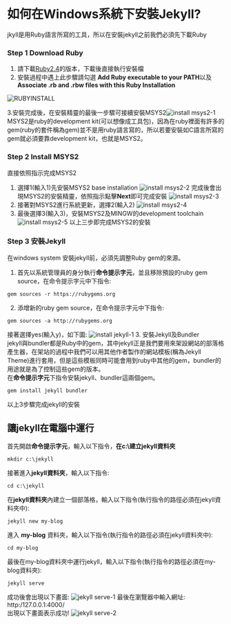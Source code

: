 # 如何在Windows系統下安裝Jekyll?
jkyll是用Ruby語言所寫的工具，所以在安裝jekyll之前我們必須先下載Ruby
### Step 1 Download Ruby
1. 請下載[Ruby2.4](https://rubyinstaller.org/downloads/)的版本，下載後直接執行安裝檔
2. 安裝過程中遇上此步驟請勾選 **Add Ruby executable to your PATH**以及**Associate .rb and .rbw files with this Ruby Installation**  

![RUBYINSTALL](https://github.com/danielwu951219/jekyll-installation-on-windows/blob/master/rubyinstallation.PNG?raw=true)  

3.安裝完成後，在安裝精靈的最後一步驟可接續安裝MSYS2![install msys2-1](https://github.com/danielwu951219/jekyll-installation-on-windows/blob/master/step3.PNG?raw=true)  
MSYS2是ruby的development kit(可以想像成工具包)，因為在ruby裡面有許多的gem(ruby的套件稱為gem)並不是用ruby語言寫的，所以若要安裝如C語言所寫的gem就必須要靠development kit，也就是MSYS2。
### Step 2 Install MSYS2
直接依照指示完成MSYS2
1. 選擇1(輸入1)先安裝MSYS2 base installation
![install msys2-2](https://github.com/danielwu951219/jekyll-installation-on-windows/blob/master/step4.PNG?raw=true)
完成後會出現MSYS2的安裝精靈，依照指示點擊**Next**即可完成安裝
![install msys2-3](https://github.com/danielwu951219/jekyll-installation-on-windows/blob/master/step5.PNG?raw=true)
2. 接著對MSYS2進行系統更新，選擇2(輸入2)
![install msys2-4](https://github.com/danielwu951219/jekyll-installation-on-windows/blob/master/step6.PNG?raw=true)
3. 最後選擇3(輸入3)，安裝MSYS2及MINGW的development toolchain
![install msys2-5](https://github.com/danielwu951219/jekyll-installation-on-windows/blob/master/step7.PNG?raw=true)
以上三步即完成MSYS2的安裝

### Step 3 安裝Jekyll
在windows system 安裝jekyll前，必須先調整Ruby gem的來源。   
1. 首先以系統管理員的身分執行**命令提示字元**，並且移除預設的ruby gem source，在命令提示字元中下指令:
```
gem sources -r https://rubygems.org
```

2. 添增新的ruby gem source，在命令提示字元中下指令:
```
gem sources -a http://rubygems.org
```
接著選擇yes(輸入y)，如下圖:
![install jekyll-1](https://github.com/danielwu951219/jekyll-installation-on-windows/blob/master/step10.PNG?raw=true)
3. 安裝Jekyll及Bundler   
jekyll與bundler都是Ruby中的gem，其中jekyll正是我們要用來架設網站的部落格產生器，在架站的過程中我們可以用其他作者製作的網站模板(稱為Jekyll Theme)進行套用，但是這些模板同時可能會用到ruby中其他的gem，bundler的用途就是為了控制這些gem的版本。  
在**命令提示字元**下指令安裝jekyll、bundler這兩個gem。  

```
gem install jekyll bundler
```
以上3步驟完成jekyll的安裝

## 讓jekyll在電腦中運行
首先開啟**命令提示字元**，輸入以下指令，**在c:\建立jekyll資料夾**

```
mkdir c:\jekyll
```
接著進入**jekyll資料夾**，輸入以下指令:

```
cd c:\jekyll
```
在**jekyll資料夾**內建立一個部落格，輸入以下指令(執行指令的路徑必須在jekyll資料夾中):

```
jekyll new my-blog
```
進入 **my-blog** 資料夾，輸入以下指令(執行指令的路徑必須在jekyll資料夾中):

```
cd my-blog
```
最後在my-blog資料夾中運行jekyll，輸入以下指令(執行指令的路徑必須在my-blog資料夾):

```
jekyll serve
```
成功後會出現以下畫面:
![jekyll serve-1](https://github.com/danielwu951219/jekyll-installation-on-windows/blob/master/step11.PNG?raw=true)
最後在瀏覽器中輸入網址:   http:/127.0.0.1:4000/  
出現以下畫面表示成功!
![jekyll serve-2](https://github.com/danielwu951219/jekyll-installation-on-windows/blob/master/step12.PNG?raw=true)
